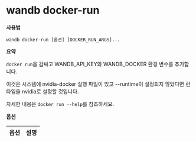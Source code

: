 
# wandb docker-run

**사용법**

`wandb docker-run [옵션] [DOCKER_RUN_ARGS]...`

**요약**

`docker run`을 감싸고 WANDB_API_KEY와 WANDB_DOCKER 환경
변수를 추가합니다.

이것은 시스템에 nvidia-docker 실행 파일이 있고 --runtime이 설정되지 않았다면 런타임을 nvidia로 설정할 것입니다.

자세한 내용은 `docker run --help`를 참조하세요.

**옵션**

| **옵션** | **설명** |
| :--- | :--- |